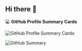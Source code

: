 ## Hi there 👋

<!--
**AbrRahman/AbrRahman** is a ✨ _special_ ✨ repository because its `README.md` (this file) appears on your GitHub profile.

Here are some ideas to get you started:

- 🔭 I’m currently working on ...
- 🌱 I’m currently learning ...
- 👯 I’m looking to collaborate on ...
- 🤔 I’m looking for help with ...
- 💬 Ask me about ...
- 📫 How to reach me: ...
- 😄 Pronouns: ...
- ⚡ Fun fact: ...
-->
💻 **GitHub Profile Summary Cards**

![GitHub Profile Summary Cards](http://github-profile-summary-cards.vercel.app/api/cards/stats?username=AbrRahman&theme=blue_green)

![GitHub Summary](http://github-profile-summary-cards.vercel.app/api/cards/profile-details?username=AbrRahman&theme=blue_green)
